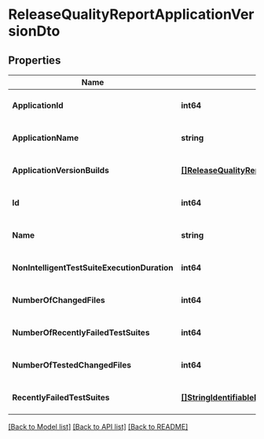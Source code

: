 # ReleaseQualityReportApplicationVersionDto

## Properties
Name | Type | Description | Notes
------------ | ------------- | ------------- | -------------
**ApplicationId** | **int64** |  | [optional] [default to null]
**ApplicationName** | **string** |  | [optional] [default to null]
**ApplicationVersionBuilds** | [**[]ReleaseQualityReportApplicationVersionBuildDto**](ReleaseQualityReportApplicationVersionBuildDto.md) |  | [optional] [default to null]
**Id** | **int64** |  | [optional] [default to null]
**Name** | **string** |  | [optional] [default to null]
**NonIntelligentTestSuiteExecutionDuration** | **int64** |  | [optional] [default to null]
**NumberOfChangedFiles** | **int64** |  | [optional] [default to null]
**NumberOfRecentlyFailedTestSuites** | **int64** |  | [optional] [default to null]
**NumberOfTestedChangedFiles** | **int64** |  | [optional] [default to null]
**RecentlyFailedTestSuites** | [**[]StringIdentifiableDto**](StringIdentifiableDto.md) |  | [optional] [default to null]

[[Back to Model list]](../README.md#documentation-for-models) [[Back to API list]](../README.md#documentation-for-api-endpoints) [[Back to README]](../README.md)


